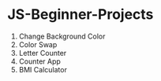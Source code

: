 # JS-Beginner-Projects
1. Change Background Color
2. Color Swap
3. Letter Counter
4. Counter App
5. BMI Calculator
